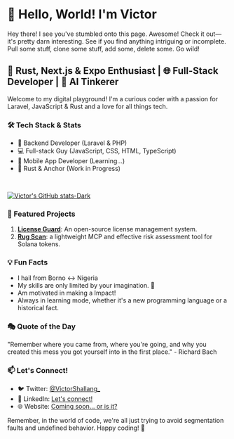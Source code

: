 # 👋 Hello, World! I'm Victor

Hey there! I see you've stumbled onto this page. Awesome! Check it out—it's pretty darn interesting. See if you find anything intriguing or incomplete. Pull some stuff, clone some stuff, add some, delete some. Go wild!

## 🚀 Rust, Next.js & Expo Enthusiast | 🌐 Full-Stack Developer | 🧠 AI Tinkerer

Welcome to my digital playground! I'm a curious coder with a passion for Laravel, JavaScript & Rust and a love for all things tech.

### 🛠 Tech Stack & Stats

- 🦀 Backend Developer (Laravel & PHP)
- 💻 Full-stack Guy (JavaScript, CSS, HTML, TypeScript)
- 📱 Mobile App Developer (Learning...)
- 🦀 Rust & Anchor (Work in Progress)


<br>

[![Victor's GitHub stats-Dark](https://github-readme-stats.vercel.app/api?username=Don-Vicks&rank_icon=github&theme=dark#gh-dark-mode-only)](https://github.com/Don-Vicks)


### 🌟 Featured Projects

1. **[License Guard](https://github.com/don-vicks/license-guard)**: An open-source license management system.
2. **[Rug Scan](https://github.com/Don-Vicks/rug-scan)**: a lightweight MCP and effective risk assessment tool for Solana tokens.

### 💡 Fun Facts

- I hail from Borno <-> Nigeria
- My skills are only limited by your imagination. 🚀
- Am motivated in making a Impact!
- Always in learning mode, whether it's a new programming language or a historical fact.

### 🎭 Quote of the Day

"Remember where you came from, where you're going, and why you created this mess you got yourself into in the first place." - Richard Bach

### 📫 Let's Connect!

- 🐦 Twitter: [@VictorShallang_](https://x.com/victorshallang)
- 💼 LinkedIn: [Let's connect!](https://ng.linkedin.com/in/victor-zakka-shallangwa-479416254)
- 🌐 Website: [Coming soon... or is it?](https://donvicks.com.ng/)

Remember, in the world of code, we're all just trying to avoid segmentation faults and undefined behavior. Happy coding! 🎉

